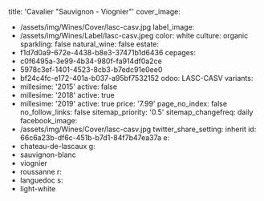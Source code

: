 title: 'Cavalier "Sauvignon - Viognier"'
cover_image:
  - /assets/img/Wines/Cover/lasc-casv.jpg
label_image:
  - /assets/img/Wines/Label/lasc-casv.jpeg
color: white
culture: organic
sparkling: false
natural_wine: false
estate:
  - f1d7d0a9-672e-4438-b8e3-37471b1d6436
cepages:
  - c0f6495a-3e99-4b34-980f-fa914df0a2ce
  - 5978c3ef-1401-4523-8cb3-b7edc91e0ee0
  - bf24c4fc-e172-401a-b037-a95bf7532152
odoo: LASC-CASV
variants:
  -
    millesime: '2015'
    active: false
  -
    millesime: '2018'
    active: true
  -
    millesime: '2019'
    active: true
    price: '7.99'
page_no_index: false
no_follow_links: false
sitemap_priority: '0.5'
sitemap_changefreq: daily
facebook_image:
  - /assets/img/Wines/Cover/lasc-casv.jpg
twitter_share_setting: inherit
id: 66c6a23b-df6c-451b-b7d1-84f7b47ea37a
e:
  - chateau-de-lascaux
g:
  - sauvignon-blanc
  - viognier
  - roussanne
r:
  - languedoc
s:
  - light-white
